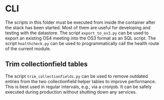 # CLI

The scripts in this folder must be executed from inside the container after the stack has been
started. Most of them are useful for developing and testing with the datastore. The script
`export_to_os3.py` can be used to export an existing OS4 meeting into the OS3 format as an SQL
script. The script `healthcheck.py` can be used to programmatically call the health route of the
current module.

## Trim collectionfield tables

The script `trim_collectionfields.py` can be used to remove outdated entries from the two
collectionfield helper tables to improve performance. This is best used in regular intervals, e.g.,
via a cronjob. It can be safely executed during production without shutting down any services.
